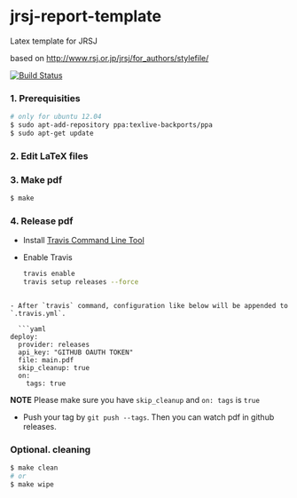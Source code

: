 # jrsj-report-template

Latex template for JRSJ

based on http://www.rsj.or.jp/jrsj/for_authors/stylefile/

[![Build Status](https://travis-ci.org/furushchev/jrsj-report-template.svg)](https://travis-ci.org/furushchev/jrsj-report-template)

### 1. Prerequisities

```bash
# only for ubuntu 12.04
$ sudo apt-add-repository ppa:texlive-backports/ppa
$ sudo apt-get update
```

### 2. Edit LaTeX files

### 3. Make pdf

```bash
$ make
```

### 4. Release pdf

- Install [Travis Command Line Tool](https://github.com/travis-ci/travis.rb#installation)
- Enable Travis

  ```bash
  travis enable
  travis setup releases --force
```

- After `travis` command, configuration like below will be appended to `.travis.yml`.

  ```yaml
deploy:
  provider: releases
  api_key: "GITHUB OAUTH TOKEN"
  file: main.pdf
  skip_cleanup: true
  on:
    tags: true
```

**NOTE** Please make sure you have `skip_cleanup` and `on: tags` is `true`


- Push your tag by `git push --tags`. Then you can watch pdf in github releases.

### Optional. cleaning

```bash
$ make clean
# or
$ make wipe
```
